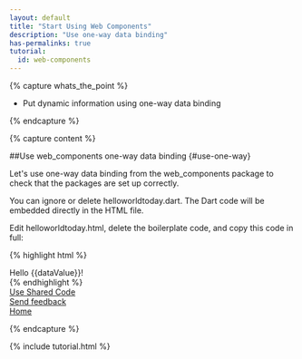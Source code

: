 ```yaml
---
layout: default
title: "Start Using Web Components"
description: "Use one-way data binding"
has-permalinks: true
tutorial:
  id: web-components
---
```


{% capture whats_the_point %}

* Put dynamic information using one-way data binding

{% endcapture %}

{% capture content %}

##Use web_components one-way data binding {#use-one-way}

Let's use one-way data binding from the web_components package to
check that the packages are set up correctly.

You can ignore or delete helloworldtoday.dart.
The Dart code will be embedded directly in the HTML file.

Edit helloworldtoday.html, delete the boilerplate code,
and copy this code in full:

{% highlight html %}
<!DOCTYPE html>
<!--
Copyright (c) 2012, the Dart project authors.  Please see the AUTHORS file
for details. All rights reserved. Use of this source code is governed by a
BSD-style license that can be found in the LICENSE file.
-->
<html lang="en">
<head>
  <meta charset="utf-8">
  <meta http-equiv="X-UA-Compatible" content="IE=edge,chrome=1">
  <link rel="stylesheet"
  href="http://twitter.github.com/bootstrap/assets/css/bootstrap.css">
</head>
<body>
  <div class="well">Hello {{dataValue}}!</div>
  <script type="application/dart">
    String dataValue;
    main() {
      var today = new Date.now();
      dataValue = 'world ${today.year}-${today.month}-${today.day}';
    }
  </script>
</body>
</html>
{% endhighlight %}

<div class="row">
  <div class="span3">
  <a href="/docs/tutorials/packages/"><i class="icon-chevron-left"> </i> Use Shared Code</a>
  </div>
  <div class="span3">
<a href="http://code.google.com/p/dart/issues/entry?template=Tutorial%20feedback"
 target="_blank">
<i class="icon-comment"> </i>
Send feedback
</a>
  </div>
  <div class="span3">
  <a href="/docs/tutorials/" class="pull-right">Home <i class="icon-chevron-right"> </i> </a>
  </div>
</div>

{% endcapture %}

{% include tutorial.html %}

